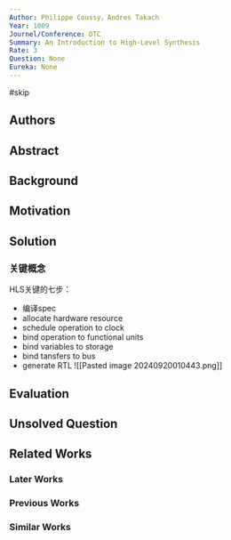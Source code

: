 ```yaml
---
Author: Philippe Coussy，Andres Takach
Year: 1009
Journel/Conference: DTC
Summary: An Introduction to High-Level Synthesis
Rate: 3
Question: None
Eureka: None
---
```

#skip 
## Authors

## Abstract

## Background

## Motivation


## Solution
### 关键概念
HLS关键的七步：
- 编译spec
- allocate hardware resource
- schedule operation to clock
- bind operation to functional units
- bind variables to storage
- bind tansfers to bus
- generate RTL
![[Pasted image 20240920010443.png]]

## Evaluation


## Unsolved Question


## Related Works
### Later Works

### Previous Works

### Similar Works
